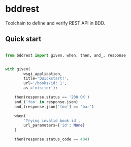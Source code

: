# bddrest

Toolchain to define and verify REST API in BDD.


## Quick start


```python

from bddrest import given, when, then, and_, response


with given(
        wsgi_application,
        title='Quickstart!',
        url='/books/id: 1',
        as_='visitor'):

    then(response.status == '200 OK')
    and_('foo' in response.json)
    and_(response.json['foo'] == 'bar')

    when(
        'Trying invalid book id',
        url_parameters={'id': None}
    )

    then(response.status_code == 404)


```
